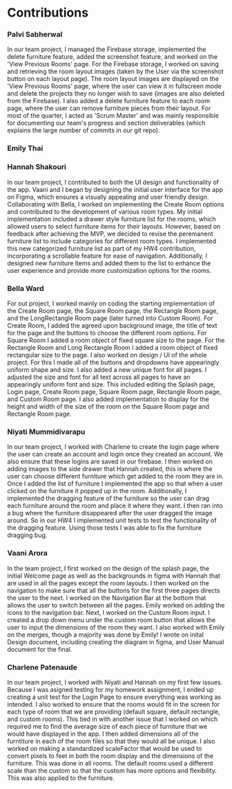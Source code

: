 # Contributions
### Palvi Sabherwal
In our team project, I managed the Firebase storage, implemented the delete furniture feature, added the screenshot feature, and worked on the 'View Previous Rooms' page. For the Firebase storage, I worked on saving and retrieving the room layout images (taken by the User via the screenshot button on each layout page). The room layout images are displayed on the 'View Previous Rooms' page, where the user can view it in fullscreen mode and delete the projects they no longer wish to save (images are also deleted from the Firebase). I also added a delete furniture feature to each room page, where the user can remove furniture pieces from their layout. For most of the quarter, I acted as 'Scrum Master' and was mainly responsible for documenting our team's progress and section deliverables (which explains the large number of commits in our git repo). 

### Emily Thai

### Hannah Shakouri
In our team project, I contributed to both the UI design and functionality of the app. Vaani and I began by designing the initial user interface for the app on Figma, which ensures a visually appealing and user friendly design. Collaborating with Bella, I worked on implementing the Create Room options and contributed to the development of various room types. My initial implementation included a drawer style furniture list for the rooms, which allowed users to select furniture items for their layouts. However, based on feedback after achieving the MVP, we decided to revise the peremanent furniture list to include categories for different room types. I implemented this new categorized furniture list as part of my HW4 contribution, incorporating a scrollable feature for ease of navigation. Additionally, I designed new furniture items and added them to the list to enhance the user experience and provide more customization options for the rooms. 

### Bella Ward
For out project, I worked mainly on coding the starting implementation of the Create Room page, the Square Room page, the Rectangle Room page, and the LongRectangle Room page (later turned into Custom Room). For Create Room, I added the agreed upon background image, the title of text for the page and the buttons to choose the different room options. For Square Room I added a room object of fixed square size to the page. For the Rectangle Room and Long Rectangle Room I added a room object of fixed rectangular size to the page.
I also worked on design / UI of the whole project. For this I made all of the buttons and dropdowns have appearingly uniform shape and size. I also added a new unique font for all pages. I adjusted the size and font for all text across all pages to have an appearingly uniform font and size. This included editing the Splash page, Login page, Create Room page, Square Room page, Rectangle Room page, and Custom Room page. I also added implementation to display for the height and width of the size of the room on the Square Room page and Rectangle Room page. 

### Niyati Mummidivarapu
In our team project, I worked with Charlene to create the login page where the user can create an account and login once they created an account. We also ensure that these logins are saved in our firebase. I then worked on adding images to the side drawer that Hannah created, this is where the user can choose different furniture which get added to the room they are in. Once I added the list of furniture I implemented the app so that when a user clicked on the furniture it popped up in the room. Additionally, I implemented the dragging feature of the furniture so the user can drag each furniture around the room and place it where they want. I then ran into a bug where the furniture disappeared after the user dragged the image around. So in our HW4 I implemented unit tests to test the functionality of the dragging feature. Using those tests I was able to fix the furniture dragging bug.

### Vaani Arora
In the team project, I first worked on the design of the splash page, the initial Welcome page as well as the backgrounds in figma with Hannah that are used in all the pages except the room layouts. I then worked on the navigation to make sure that all the buttons for the first three pages directs the user to the next. I worked on the Navigation Bar at the bottom that allows the user to switch between all the pages. Emily worked on adding the icons to the navigation bar. Next, I worked on the Custom Room input. I created a drop down menu under the custom room button that allows the user to input the dimensions of the room they want. I also worked with Emily on the merges, though a majority was done by Emily! I wrote on inital Design document, including creating the diagram in figma, and User Manual document for the final. 

### Charlene Patenaude
In our team project, I worked with Niyati and Hannah on my first few issues. Because I was asigned testing for my homework assignment, I ended up creating a unit test for the Login Page to ensure everything was working as intended. I also worked to ensure that the rooms would fit in the screen for each type of room that we are providing (default square, default rectangle, and custom rooms). This tied in with another issue that I worked on which required me to find the average size of each piece of furniture that we would have displayed in the app. I then added dimensions all of the furntiture in each of the room files so that they would all be unique. I also worked on making a standardized scaleFactor that would be used to convert pixels to feet in both the room display and the dimensions of the furniture. This was done in all rooms. The default rooms used a different scale than the custom so that the custom has more options and flexibility. This was also applied to the furniture. 

